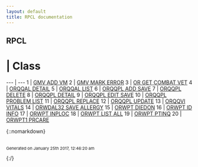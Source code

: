 ```yaml
---
layout: default
title: RPCL documentation
---
```

## RPCL

 # | Class 
 --- | --- 
1 | [GMV ADD VM](GMV_ADD_VM.md)
2 | [GMV MARK ERROR](GMV_MARK_ERROR.md)
3 | [OR GET COMBAT VET](OR_GET_COMBAT_VET.md)
4 | [ORQQAL DETAIL](ORQQAL_DETAIL.md)
5 | [ORQQAL LIST](ORQQAL_LIST.md)
6 | [ORQQPL ADD SAVE](ORQQPL_ADD_SAVE.md)
7 | [ORQQPL DELETE](ORQQPL_DELETE.md)
8 | [ORQQPL DETAIL](ORQQPL_DETAIL.md)
9 | [ORQQPL EDIT SAVE](ORQQPL_EDIT_SAVE.md)
10 | [ORQQPL PROBLEM LIST](ORQQPL_PROBLEM_LIST.md)
11 | [ORQQPL REPLACE](ORQQPL_REPLACE.md)
12 | [ORQQPL UPDATE](ORQQPL_UPDATE.md)
13 | [ORQQVI VITALS](ORQQVI_VITALS.md)
14 | [ORWDAL32 SAVE ALLERGY](ORWDAL32_SAVE_ALLERGY.md)
15 | [ORWPT DIEDON](ORWPT_DIEDON.md)
16 | [ORWPT ID INFO](ORWPT_ID_INFO.md)
17 | [ORWPT INPLOC](ORWPT_INPLOC.md)
18 | [ORWPT LIST ALL](ORWPT_LIST_ALL.md)
19 | [ORWPT PTINQ](ORWPT_PTINQ.md)
20 | [ORWPT1 PRCARE](ORWPT1_PRCARE.md)


{::nomarkdown} <br/><br/><p style="font-size: 11px">Generated on January 25th 2017, 12:46:20 am</p>{:/}